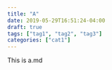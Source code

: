 ```yaml
---
title: "A"
date: 2019-05-29T16:51:24-04:00
draft: true
tags: ["tag1", "tag2", "tag3"]
categories: ["cat1"]
---
```


This is a.md